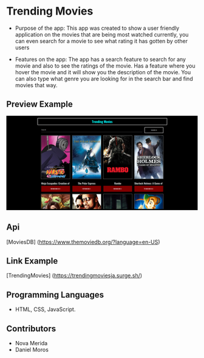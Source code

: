 # Trending Movies

* Purpose of the app: This app was created to show a user friendly application on the movies that are being most watched currently, you can even search for a movie to see what rating it has gotten by other users 

* Features on the app: The app has a search feature to search for any movie and also to see the ratings of the movie. Has a feature where you hover the movie and it will show you the description of the movie. You can also type what genre you are looking for in the search bar and find movies that way.

## Preview Example
![](img/img.png)

## Api
[MoviesDB] (https://www.themoviedb.org/?language=en-US)

## Link Example
[TrendingMovies] (https://trendingmoviesja.surge.sh/)

## Programming Languages
* HTML, CSS, JavaScript.

## Contributors
* Nova Merida
* Daniel Moros

